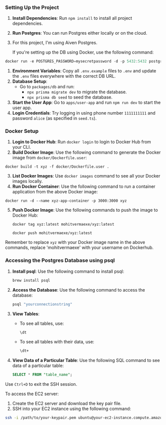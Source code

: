 ### Setting Up the Project

1. **Install Dependencies**: Run `npm install` to install all project dependencies.
2. **Run Postgres**: You can run Postgres either locally or on the cloud. 
3. For this project, I'm using Aiven Postgres.
   
    If you're setting up the DB using Docker, use the following command:
```jsx
docker run -e POSTGRES_PASSWORD=mysecretpassword -d -p 5432:5432 postgres
```
1. **Environment Variables**: Copy all `.env.example` files to `.env` and update the `.env` files everywhere with the correct DB URL.
2. **Database Setup**:
    - Go to `packages/db` and run:
        - `npx prisma migrate dev` to migrate the database.
        - `npx prisma db seed` to seed the database.
3. **Start the User App**: Go to `apps/user-app` and run `npm run dev` to start the user app.
4. **Login Credentials**: Try logging in using phone number `1111111111` and password `alice` (as specified in `seed.ts`).

### Docker Setup

1. **Login to Docker Hub**: Run `docker login` to login to Docker Hub from your CLI.
2. **Build Docker Image**: Use the following command to generate the Docker image from `docker/Dockerfile.user`:
```
docker build -t xyz -f docker/Dockerfile.user .
```
3. **List Docker Images**: Use `docker images` command to see all your Docker images locally.
4. **Run Docker Container**: Use the following command to run a container application from the above Docker image:
```
docker run -d --name xyz-app-container -p 3000:3000 xyz
```
5. **Push Docker Image**: Use the following commands to push the image to Docker Hub:

    ```
    docker tag xyz:latest mohitvermaexe/xyz:latest 
    ```

    ```
    docker push mohitvermaexe/xyz:latest   
    ```

Remember to replace `xyz` with your Docker image name in the above commands, replace 'mohitvermaexe' with your username on Dockerhub.

### Accessing the Postgres Database using psql

1. **Install psql**: Use the following command to install psql:
    ```sh
    brew install psql
    ```

2. **Access the Database**: Use the following command to access the database:
    ```sh
    psql "yourconnectionstring"
    ```

3. **View Tables**:
    - To see all tables, use:
        ```sh
        \dt
        ```
    - To see all tables with their data, use:
        ```sh
        \dt+
        ```

4. **View Data of a Particular Table**: Use the following SQL command to see data of a particular table:
    ```sql
    SELECT * FROM "table_name";
    ```

Use `Ctrl+D` to exit the SSH session.

To access the EC2 server:

1. Create the EC2 server and download the key pair file.
2. SSH into your EC2 instance using the following command:

  ```sh
ssh -i /path/to/your-keypair.pem ubuntu@your-ec2-instance.compute.amazonaws.com
```